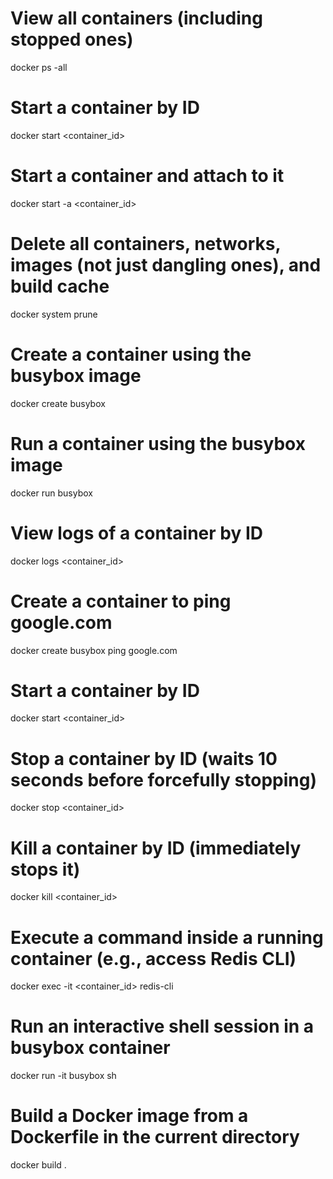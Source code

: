 # View all containers (including stopped ones)
docker ps -all

# Start a container by ID
docker start <container_id>

# Start a container and attach to it
docker start -a <container_id>

# Delete all containers, networks, images (not just dangling ones), and build cache
docker system prune

# Create a container using the busybox image
docker create busybox

# Run a container using the busybox image
docker run busybox

# View logs of a container by ID
docker logs <container_id>

# Create a container to ping google.com
docker create busybox ping google.com

# Start a container by ID
docker start <container_id>

# Stop a container by ID (waits 10 seconds before forcefully stopping)
docker stop <container_id>

# Kill a container by ID (immediately stops it)
docker kill <container_id>

# Execute a command inside a running container (e.g., access Redis CLI)
docker exec -it <container_id> redis-cli

# Run an interactive shell session in a busybox container
docker run -it busybox sh

# Build a Docker image from a Dockerfile in the current directory
docker build .
